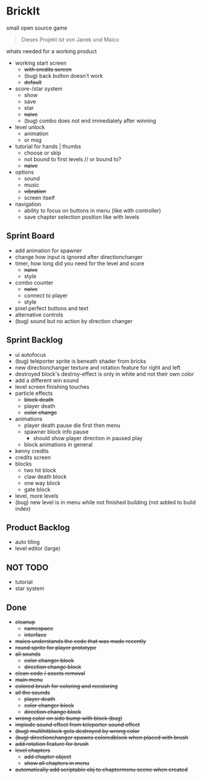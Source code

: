 # BrickIt
small open source game

> Dieses Projekt ist von
> Janek und Maico

whats needed for a working product
- working start screen
	- ~~with credits screen~~
	- (bug) back button doesn't work
	- ~~default~~
- score-/star system
    - show
    - save
    - star
    - ~~naive~~
	- (bug) combo does not end immediately after winning
- level unlock
	- animation
	- or msg
- tutorial for hands | thumbs
	- choose or skip
	- not bound to first levels // or bound to?
	- ~~naive~~
- options
	- sound
	- music
	- ~~vibration~~
	- screen itself
- navigation
	- ability to focus on buttons in menu (like with controller)
	- save chapter selection position like with levels


## Sprint Board
- add animation for spawner
- change how input is ignored after directionchanger
- timer, how long did you need for the level and score
	- ~~naive~~
	- style
- combo counter
	- ~~naive~~
	- connect to player
	- style
- pixel perfect buttons and text
- alternative controls
- (bug) sound but no action by direction changer

## Sprint Backlog
- ui autofocus
- (bug) teleporter sprite is beneath shader from bricks
- new directionchanger texture and rotation feature for right and left
- destroyed block's destroy-effect is only in white and not their own color
- add a different win sound
- level screen finishing touches
- particle effects
	- ~~block death~~
	- player death
	- ~~color change~~
- animations
	- player death pause
	  die first then menu
	- spawner block info pause
		- should show player direction
		  in paused play
    - block animations in general
- kenny credits
- credits screen
- blocks
	- two hit block
	- claw death block
	- one way block
	- gate block
- level, more levels
- (bug) new level is in menu while not finished building (not added to build index)

## Product Backlog
- auto tiling
- level editor (large)

## NOT TODO
- tutorial
- star system


## Done
- ~~cleanup~~
	- ~~namespace~~
	- ~~interface~~
- ~~maico understands the code that was made recently~~
- ~~round sprite for player prototype~~
- ~~all sounds~~
	- ~~color changer block~~
	- ~~direction change block~~
- ~~clean code / assets removal~~
- ~~main menu~~
- ~~colored brush for coloring and recoloring~~
- ~~all the sounds~~
	- ~~player death~~
	- ~~color changer block~~
	- ~~direction change block~~
- ~~wrong color on side bump with block (bug)~~
- ~~implode sound effect from teleporter sound effect~~
- ~~(bug) multihitblock gets destroyed by wrong color~~
- ~~(bug) directionchanger spawns coloredblock when placed with brush~~
- ~~add rotation feature for brush~~
- ~~level chapters~~
	- ~~add chapter object~~
	- ~~show all chapters in menu~~
- ~~automatically add scriptable obj to chaptermenu scene when created~~
